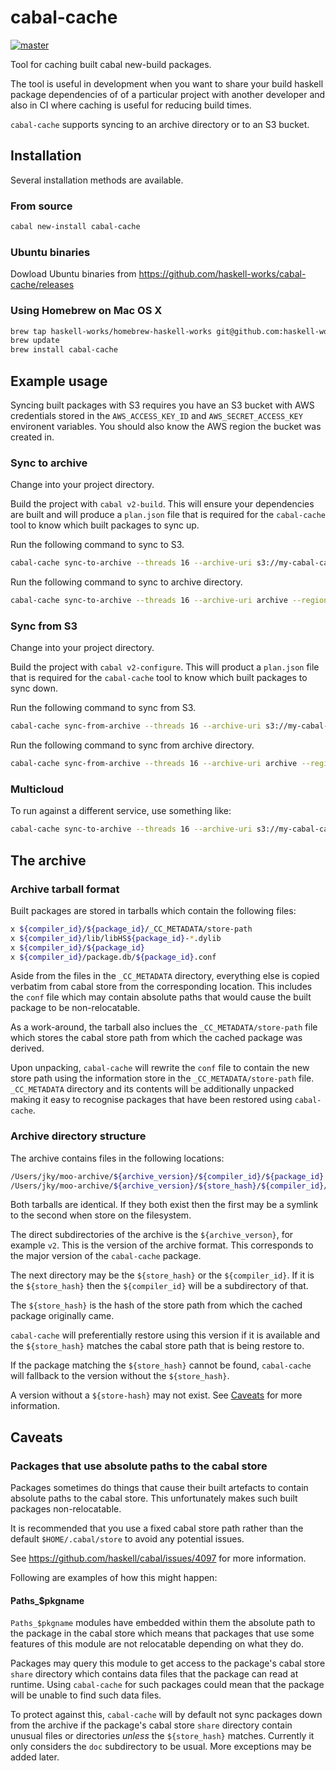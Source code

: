 # cabal-cache
[![master](https://circleci.com/gh/haskell-works/cabal-cache/tree/master.svg?style=svg)](https://circleci.com/gh/haskell-works/cabal-cache/tree/master)

Tool for caching built cabal new-build packages.

The tool is useful in development when you want to share your build haskell package dependencies of
of a particular project with another developer and also in CI where caching is useful for reducing
build times.

`cabal-cache` supports syncing to an archive directory or to an S3 bucket.

## Installation

Several installation methods are available.

### From source

```bash
cabal new-install cabal-cache
```

### Ubuntu binaries

Dowload Ubuntu binaries from https://github.com/haskell-works/cabal-cache/releases

### Using Homebrew on Mac OS X

```bash
brew tap haskell-works/homebrew-haskell-works git@github.com:haskell-works/homebrew-haskell-works.git
brew update
brew install cabal-cache
```

## Example usage

Syncing built packages with S3 requires you have an S3 bucket with AWS
credentials stored in the `AWS_ACCESS_KEY_ID` and `AWS_SECRET_ACCESS_KEY` environent variables.
You should also know the AWS region the bucket was created in.

### Sync to archive

Change into your project directory.

Build the project with `cabal v2-build`.  This will ensure your dependencies are built and
will produce a `plan.json` file that is required for the `cabal-cache` tool to know which built
packages to sync up.

Run the following command to sync to S3.

```bash
cabal-cache sync-to-archive --threads 16 --archive-uri s3://my-cabal-cache-bucket/archive --region Sydney
```

Run the following command to sync to archive directory.

```bash
cabal-cache sync-to-archive --threads 16 --archive-uri archive --region Sydney
```

### Sync from S3

Change into your project directory.

Build the project with `cabal v2-configure`.  This will product a `plan.json` file that is required
for the `cabal-cache` tool to know which built packages to sync down.

Run the following command to sync from S3.

```bash
cabal-cache sync-from-archive --threads 16 --archive-uri s3://my-cabal-cache-bucket/archive --region Sydney
```

Run the following command to sync from archive directory.

```bash
cabal-cache sync-from-archive --threads 16 --archive-uri archive --region Sydney
```

### Multicloud

To run against a different service, use something like:

```bash
cabal-cache sync-to-archive --threads 16 --archive-uri s3://my-cabal-cache-bucket/archive --host-name-override=s3.us-west.some-service.com --host-port-override=443 --host-ssl-override=True
```

## The archive

### Archive tarball format

Built packages are stored in tarballs which contain the following files:

```bash
x ${compiler_id}/${package_id}/_CC_METADATA/store-path
x ${compiler_id}/lib/libHS${package_id}-*.dylib
x ${compiler_id}/${package_id}
x ${compiler_id}/package.db/${package_id}.conf
```

Aside from the files in the `_CC_METADATA` directory, everything else is copied verbatim from cabal
store from the corresponding location.  This includes the `conf` file which may contain absolute paths
that would cause the built package to be non-relocatable.

As a work-around, the tarball also inclues the `_CC_METADATA/store-path`
file which stores the cabal store path from which the cached package was derived.

Upon unpacking, `cabal-cache` will rewrite the `conf` file to contain the new store path using the
information store in the `_CC_METADATA/store-path` file.  `_CC_METADATA` directory and its contents
will be additionally unpacked making it easy to recognise packages that have been restored using
`cabal-cache`.

### Archive directory structure

The archive contains files in the following locations:

```bash
/Users/jky/moo-archive/${archive_version}/${compiler_id}/${package_id}.tar.gz
/Users/jky/moo-archive/${archive_version}/${store_hash}/${compiler_id}/${package_id}.tar.gz
```

Both tarballs are identical.  If they both exist then the first may be a symlink to the second
when store on the filesystem.

The direct subdirectories of the archive is the `${archive_verson}`, for example `v2`.  This is the
version of the archive format.  This corresponds to the major version of the `cabal-cache` package.

The next directory may be the `${store_hash}` or the `${compiler_id}`.  If it is the `${store_hash}`
then the `${compiler_id}` will be a subdirectory of that.

The `${store_hash}` is the hash of the store path from which the cached package originally came.

`cabal-cache` will preferentially restore using this version if it is available and the `${store_hash}`
matches the cabal store path that is being restore to.

If the package matching the `${store_hash}` cannot be found, `cabal-cache` will fallback to the version
without the `${store_hash}`.

A version without a `${store-hash}` may not exist.  See [Caveats](#caveats) for more information.

## Caveats

### Packages that use absolute paths to the cabal store

Packages sometimes do things that cause their built artefacts to contain absolute paths to the cabal
store.  This unfortunately makes such built packages non-relocatable.

It is recommended that you use a fixed cabal store path rather than the default `$HOME/.cabal/store`
to avoid any potential issues.

See https://github.com/haskell/cabal/issues/4097 for more information.

Following are examples of how this might happen:

#### Paths_$pkgname

`Paths_$pkgname` modules have embedded within them the absolute path to the package in the cabal store
which means that packages that use some features of this module are not relocatable depending on what
they do.

Packages may query this module to get access to the package's cabal store `share` directory which
contains data files that the package can read at runtime.  Using `cabal-cache` for such packages
could mean that the package will be unable to find such data files.

To protect against this, `cabal-cache` will by default not sync packages down from the archive
if the package's cabal store `share` directory contain unusual files or directories _unless_ the
`${store_hash}` matches.  Currently it only considers the `doc` subdirectory to be usual.  More
exceptions may be added later.

